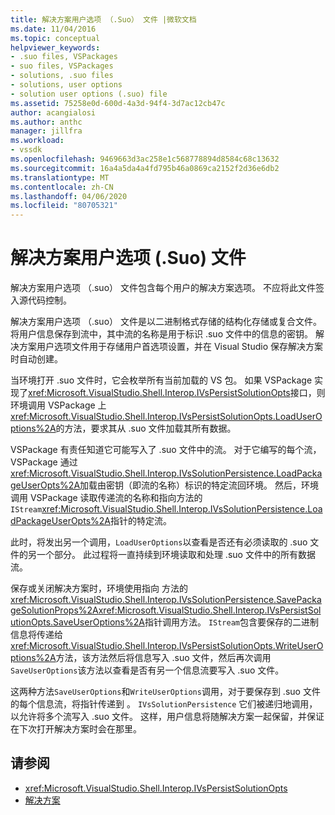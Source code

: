 ```yaml
---
title: 解决方案用户选项 （.Suo） 文件 |微软文档
ms.date: 11/04/2016
ms.topic: conceptual
helpviewer_keywords:
- .suo files, VSPackages
- suo files, VSPackages
- solutions, .suo files
- solutions, user options
- solution user options (.suo) file
ms.assetid: 75258e0d-600d-4a3d-94f4-3d7ac12cb47c
author: acangialosi
ms.author: anthc
manager: jillfra
ms.workload:
- vssdk
ms.openlocfilehash: 9469663d3ac258e1c568778894d8584c68c13632
ms.sourcegitcommit: 16a4a5da4a4fd795b46a0869ca2152f2d36e6db2
ms.translationtype: MT
ms.contentlocale: zh-CN
ms.lasthandoff: 04/06/2020
ms.locfileid: "80705321"
---
```

# <a name="solution-user-options-suo-file"></a>解决方案用户选项 (.Suo) 文件
解决方案用户选项 （.suo） 文件包含每个用户的解决方案选项。 不应将此文件签入源代码控制。

 解决方案用户选项 （.suo） 文件是以二进制格式存储的结构化存储或复合文件。 将用户信息保存到流中，其中流的名称是用于标识 .suo 文件中的信息的密钥。 解决方案用户选项文件用于存储用户首选项设置，并在 Visual Studio 保存解决方案时自动创建。

 当环境打开 .suo 文件时，它会枚举所有当前加载的 VS 包。 如果 VSPackage 实现了<xref:Microsoft.VisualStudio.Shell.Interop.IVsPersistSolutionOpts>接口，则环境调用 VSPackage 上<xref:Microsoft.VisualStudio.Shell.Interop.IVsPersistSolutionOpts.LoadUserOptions%2A>的方法，要求其从 .suo 文件加载其所有数据。

 VSPackage 有责任知道它可能写入了 .suo 文件中的流。 对于它编写的每个流，VSPackage 通过<xref:Microsoft.VisualStudio.Shell.Interop.IVsSolutionPersistence.LoadPackageUserOpts%2A>加载由密钥（即流的名称）标识的特定流回环境。 然后，环境调用 VSPackage 读取传递流的名称和指向方法的`IStream`<xref:Microsoft.VisualStudio.Shell.Interop.IVsSolutionPersistence.LoadPackageUserOpts%2A>指针的特定流。

 此时，将发出另一个调用，`LoadUserOptions`以查看是否还有必须读取的 .suo 文件的另一个部分。 此过程将一直持续到环境读取和处理 .suo 文件中的所有数据流。

 保存或关闭解决方案时，环境使用指向 方法的<xref:Microsoft.VisualStudio.Shell.Interop.IVsSolutionPersistence.SavePackageSolutionProps%2A><xref:Microsoft.VisualStudio.Shell.Interop.IVsPersistSolutionOpts.SaveUserOptions%2A>指针调用方法。 `IStream`包含要保存的二进制信息将传递给<xref:Microsoft.VisualStudio.Shell.Interop.IVsPersistSolutionOpts.WriteUserOptions%2A>方法，该方法然后将信息写入 .suo 文件，然后再次调用`SaveUserOptions`该方法以查看是否有另一个信息流要写入 .suo 文件。

 这两种方法`SaveUserOptions`和`WriteUserOptions`调用，对于要保存到 .suo 文件的每个信息流，将指针传递到 。 `IVsSolutionPersistence` 它们被递归地调用，以允许将多个流写入 .suo 文件。 这样，用户信息将随解决方案一起保留，并保证在下次打开解决方案时会在那里。

## <a name="see-also"></a>请参阅
- <xref:Microsoft.VisualStudio.Shell.Interop.IVsPersistSolutionOpts>
- [解决方案](../../extensibility/internals/solutions-overview.md)
